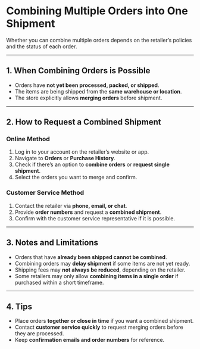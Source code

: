 # Combining Multiple Orders into One Shipment

Whether you can combine multiple orders depends on the retailer’s policies and the status of each order.

---

## 1. When Combining Orders is Possible

- Orders have **not yet been processed, packed, or shipped**.
- The items are being shipped from the **same warehouse or location**.
- The store explicitly allows **merging orders** before shipment.

---

## 2. How to Request a Combined Shipment

### **Online Method**

1. Log in to your account on the retailer’s website or app.
2. Navigate to **Orders** or **Purchase History**.
3. Check if there’s an option to **combine orders** or **request single shipment**.
4. Select the orders you want to merge and confirm.

### **Customer Service Method**

1. Contact the retailer via **phone, email, or chat**.
2. Provide **order numbers** and request a **combined shipment**.
3. Confirm with the customer service representative if it is possible.

---

## 3. Notes and Limitations

- Orders that have **already been shipped cannot be combined**.
- Combining orders may **delay shipment** if some items are not yet ready.
- Shipping fees may **not always be reduced**, depending on the retailer.
- Some retailers may only allow **combining items in a single order** if purchased within a short timeframe.

---

## 4. Tips

- Place orders **together or close in time** if you want a combined shipment.
- Contact **customer service quickly** to request merging orders before they are processed.
- Keep **confirmation emails and order numbers** for reference.
